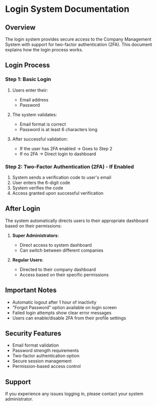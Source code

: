 # Login System Documentation

## Overview

The login system provides secure access to the Company Management System with support for two-factor authentication (2FA). This document explains how the login process works.

## Login Process

### Step 1: Basic Login

1. Users enter their:

   - Email address
   - Password

2. The system validates:

   - Email format is correct
   - Password is at least 6 characters long

3. After successful validation:
   - If the user has 2FA enabled → Goes to Step 2
   - If no 2FA → Direct login to dashboard

### Step 2: Two-Factor Authentication (2FA) - If Enabled

1. System sends a verification code to user's email
2. User enters the 6-digit code
3. System verifies the code
4. Access granted upon successful verification

## After Login

The system automatically directs users to their appropriate dashboard based on their permissions:

1. **Super Administrators**:

   - Direct access to system dashboard
   - Can switch between different companies

2. **Regular Users**:
   - Directed to their company dashboard
   - Access based on their specific permissions

## Important Notes

- Automatic logout after 1 hour of inactivity
- "Forgot Password" option available on login screen
- Failed login attempts show clear error messages
- Users can enable/disable 2FA from their profile settings

## Security Features

- Email format validation
- Password strength requirements
- Two-factor authentication option
- Secure session management
- Permission-based access control

## Support

If you experience any issues logging in, please contact your system administrator.
